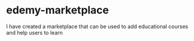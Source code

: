 # edemy-marketplace
I have created a marketplace that can be used to add educational courses and help users to learn
